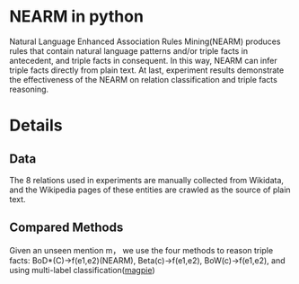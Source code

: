 # NEARM in python
Natural Language Enhanced Association Rules Mining(NEARM) produces rules that  contain  natural  language  patterns and/or triple facts  in antecedent, and triple facts in consequent. In this way, NEARM can infer triple facts directly from plain text. At last, experiment
results demonstrate the effectiveness of the NEARM on relation classification  and  triple  facts  reasoning.

# Details
## Data
The  8 relations  used  in  experiments  are  manually  collected from Wikidata, and the Wikipedia pages of these entities are crawled as the source of plain text.
## Compared Methods
Given  an  unseen  mention m， we  use  the  four  methods  to  reason  triple facts: BoD*(C)->f(e1,e2)(NEARM), Beta(c)->f(e1,e2), BoW(c)->f(e1,e2), and using multi-label classification([magpie](https://github.com/inspirehep/magpie))

